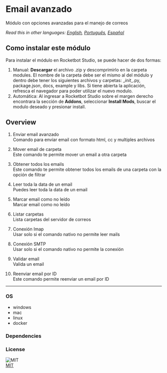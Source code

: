 



# Email avanzado
  
Módulo con opciones avanzadas para el manejo de correos  

*Read this in other languages: [English](README.md), [Português](README.pr.md), [Español](README.es.md)*

## Como instalar este módulo
  
Para instalar el módulo en Rocketbot Studio, se puede hacer de dos formas:
1. Manual: __Descargar__ el archivo .zip y descomprimirlo en la carpeta modules. El nombre de la carpeta debe ser el mismo al del módulo y dentro debe tener los siguientes archivos y carpetas: \__init__.py, package.json, docs, example y libs. Si tiene abierta la aplicación, refresca el navegador para poder utilizar el nuevo modulo.
2. Automática: Al ingresar a Rocketbot Studio sobre el margen derecho encontrara la sección de **Addons**, seleccionar **Install Mods**, buscar el modulo deseado y presionar install.  


## Overview


1. Enviar email avanzado  
Comando para enviar email con formato html, cc y multiples archivos

2. Mover email de carpeta  
Este comando te permite mover un email a otra carpeta

3. Obtener todos los emails  
Este comando te permite obtener todos los emails de una carpeta con la opción de filtrar

4. Leer toda la data de un email  
Puedes leer toda la data de un email

5. Marcar email como no leído  
Marcar email como no leído

6. Listar carpetas  
Lista carpetas del servidor de correos

7. Conexión Imap  
Usar solo si el comando nativo no permite leer mails

8. Conexión SMTP  
Usar solo si el comando nativo no permite la conexión

9. Validar email  
Valida un email

10. Reenviar email por ID  
Este comando permite reenviar un email por ID  




----
### OS

- windows
- mac
- linux
- docker

### Dependencies

### License
  
![MIT](https://camo.githubusercontent.com/107590fac8cbd65071396bb4d04040f76cde5bde/687474703a2f2f696d672e736869656c64732e696f2f3a6c6963656e73652d6d69742d626c75652e7376673f7374796c653d666c61742d737175617265)  
[MIT](http://opensource.org/licenses/mit-license.ph)